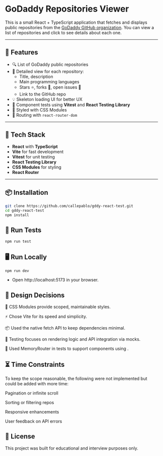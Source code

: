 # GoDaddy Repositories Viewer

This is a small React + TypeScript application that fetches and displays public repositories from the [GoDaddy GitHub organization](https://github.com/godaddy). You can view a list of repositories and click to see details about each one.

---

## 🚀 Features

- 🔍 List of GoDaddy public repositories
- 📄 Detailed view for each repository:
  - Title, description
  - Main programming languages
  - Stars ⭐, forks 🍴, open issues 🐞
  - Link to the GitHub repo
- 💡 Skeleton loading UI for better UX
- 🧪 Component tests using **Vitest** and **React Testing Library**
- 💅 Styled with CSS Modules
- 🧭 Routing with `react-router-dom`

---

## 🧱 Tech Stack

- **React** with **TypeScript**
- **Vite** for fast development
- **Vitest** for unit testing
- **React Testing Library**
- **CSS Modules** for styling
- **React Router** 

---

## 📦 Installation

```bash
git clone https://github.com/callepablo/gddy-react-test.git
cd gddy-react-test
npm install
```

## 🧪 Run Tests

```bash
npm run test
```

## 🖥️ Run Locally

```bash
npm run dev
```

- Open http://localhost:5173 in your browser.


## 🎯 Design Decisions
🧩 CSS Modules provide scoped, maintainable styles.

⚡ Chose Vite for its speed and simplicity.

📦 Used the native fetch API to keep dependencies minimal.

🧪 Testing focuses on rendering logic and API integration via mocks.

🔁 Used MemoryRouter in tests to support components using <Link>.

## ⏳ Time Constraints
To keep the scope reasonable, the following were not implemented but could be added with more time:

Pagination or infinite scroll

Sorting or filtering repos

Responsive enhancements

User feedback on API errors

## 📎 License
This project was built for educational and interview purposes only.